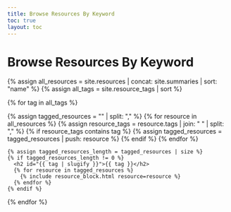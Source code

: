 ```yaml
---
title: Browse Resources By Keyword
toc: true
layout: toc
---
```


<h1>Browse Resources By Keyword</h1>

{% assign all_resources = site.resources | concat: site.summaries | sort: "name" %}
{% assign all_tags = site.resource_tags | sort %}

{% for tag in all_tags %}

  <div class="resource-keyword">
    {% assign tagged_resources = "" | split: "," %}
    {% for resource in all_resources %}
      {% assign resource_tags = resource.tags | join: " " | split: "," %}
      {% if resource_tags contains tag %}
        {% assign tagged_resources = tagged_resources | push: resource %}
      {% endif %}
    {% endfor %}

    {% assign tagged_resources_length = tagged_resources | size %}
    {% if tagged_resources_length != 0 %}
      <h2 id="{{ tag | slugify }}">{{ tag }}</h2>
      {% for resource in tagged_resources %}
        {% include resource_block.html resource=resource %}
      {% endfor %}
    {% endif %}
  </div>

{% endfor %}
